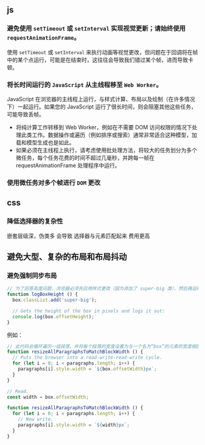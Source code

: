 ## js

### 避免使用 `setTimeout` 或 `setInterval` 实现视觉更新；请始终使用 `requestAnimationFrame`。

  使用 `setTimeout` 或 `setInterval` 来执行动画等视觉更改，但问题在于回调将在帧中的某个点运行，可能是在结束时，这往往会导致我们错过某个帧，进而导致卡顿。


### 将长时间运行的 `JavaScript` 从主线程移至 `Web Worker`。

  JavaScript 在浏览器的主线程上运行，与样式计算、布局以及绘制（在许多情况下）一起运行。如果您的 JavaScript 运行了很长时间，则会阻塞其他这些任务，可能导致丢帧。

  - 将纯计算工作转移到 Web Worker，例如在不需要 DOM 访问权限的情况下处理此类工作。数据操作或遍历（例如排序或搜索）通常非常适合这种模型，加载和模型生成也是如此。
  - 如果必须在主线程上执行，请考虑使用批处理方法，将较大的任务划分为多个微任务，每个任务花费的时间不超过几毫秒，并跨每一帧在 requestAnimationFrame 处理程序中运行。

### 使用微任务对多个帧进行 `DOM` 更改


## css

### 降低选择器的复杂性

  嵌套层级深，伪类多 会导致 选择器与元素匹配起来 费用更高

## 避免大型、复杂的布局和布局抖动

### 避免强制同步布局

  ```js
  // 为了回答高度问题，浏览器必须先应用样式更改（因为添加了 super-big 类），然后再运行布局。只有这样，它才能返回正确的高度。这是不必要的，并且可能成本高昂。
  function logBoxHeight () {
    box.classList.add('super-big');

    // Gets the height of the box in pixels and logs it out:
    console.log(box.offsetHeight);
  }
  ```

  例如：

  ```js
  // 此代码会循环遍历一组段落，并将每个段落的宽度设置为与一个名为“box”的元素的宽度相匹配。这看起来没有什么坏处，但问题在于，循环的每次迭代都会读取样式值 (box.offsetWidth)，然后立即使用该样式值来更新段落的宽度 (paragraphs[i].style.width)。在循环的下一次迭代中，浏览器必须考虑自上次请求 offsetWidth 以来样式发生了更改（在上一次迭代中）这一事实，因此它必须应用样式更改，并运行布局。这种情况发生在每一次迭代时！
  function resizeAllParagraphsToMatchBlockWidth () {
    // Puts the browser into a read-write-read-write cycle.
    for (let i = 0; i < paragraphs.length; i++) {
      paragraphs[i].style.width = `${box.offsetWidth}px`;
    }
  }

  // Read.
  const width = box.offsetWidth;

  function resizeAllParagraphsToMatchBlockWidth () {
    for (let i = 0; i < paragraphs.length; i++) {
      // Now write.
      paragraphs[i].style.width = `${width}px`;
    }
  }
  ```